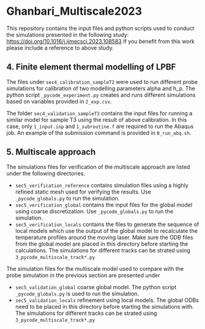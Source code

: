 # Ghanbari_Multiscale2023

This repository contains the input files and python scripts used to conduct the simulations presented in the following study: https://doi.org/10.1016/j.ijmecsci.2023.108583
If you benefit from this work please include a reference to above study.

## 4. Finite element thermal modelling of LPBF
The files under `sec4_calibration_sampleT2` were used to run different probe simulations for calibration of two modelling parameters alpha and h_p. The python script `_pycode_experiment.py` creates and runs different simulations based on variables provided in `2_exp.csv`.

The folder `sec4_validation_sampleT3` contains the input files for running a similar model for sample T3 using the result of above calibration. In this case, only `1_input.inp` and `1_subroutine.f` are required to run the Abaqus job. An example of the submission command is provided in `0_run_abq.sh`.

## 5. Multiscale approach
The simulations files for verification of the multiscale approach are listed under the following directories.
- `sec5_verification_reference` contains simulation files using a highly refined static mesh used for verifying the results. Use `_pycode_globals.py` to run the simulation.
- `sec5_verification_global` contains the input files for the global model using coarse discretization. Use `_pycode_globals.py` to run the simulation.
- `sec5_verification_locals` contains the files to generate the sequence of local models which use the output of the global model to recalculate the temperature profiles around the moving laser. Make sure the ODB files from the global model are placed in this directory before starting the calculations. The simulations for different tracks can be strated using `3_pycode_multiscale_track*.py`

The simulation files for the multiscale model used to compare with the probe simulation in the previous section are presented under
- `sec5_validation_global` coarse global model. The python script `_pycode_globals.py` is used to run the simulation.
- `sec5_validation_locals` refinement using local models. The global ODBs need to be placed in this directory before starting the simulations with. The simulations for different tracks can be strated using `3_pycode_multiscale_track*.py`


